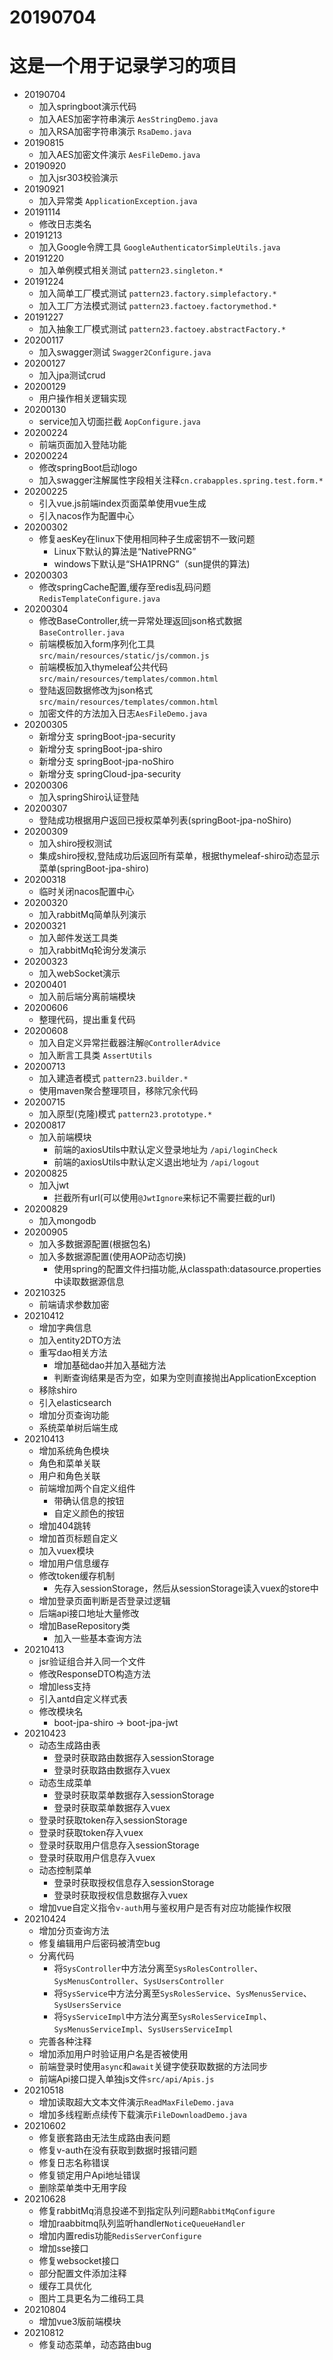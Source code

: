 # 20190704

# 这是一个用于记录学习的项目

* 20190704
    * 加入springboot演示代码
    * 加入AES加密字符串演示 `AesStringDemo.java`
    * 加入RSA加密字符串演示 `RsaDemo.java`
* 20190815
    * 加入AES加密文件演示 `AesFileDemo.java`
* 20190920
    * 加入jsr303校验演示
* 20190921
    * 加入异常类 `ApplicationException.java`
* 20191114
    * 修改日志类名
* 20191213
    * 加入Google令牌工具 `GoogleAuthenticatorSimpleUtils.java`
* 20191220
    * 加入单例模式相关测试 `pattern23.singleton.*`
* 20191224
    * 加入简单工厂模式测试 `pattern23.factory.simplefactory.*`
    * 加入工厂方法模式测试 `pattern23.factoey.factorymethod.*`
* 20191227
    * 加入抽象工厂模式测试 `pattern23.factoey.abstractFactory.*`
* 20200117
    * 加入swagger测试 `Swagger2Configure.java`
* 20200127
    * 加入jpa测试crud
* 20200129
    * 用户操作相关逻辑实现
* 20200130
    * service加入切面拦截 `AopConfigure.java`
* 20200224
    * 前端页面加入登陆功能
* 20200224
    * 修改springBoot启动logo
    * 加入swagger注解属性字段相关注释`cn.crabapples.spring.test.form.*`
* 20200225
    * 引入vue.js前端index页面菜单使用vue生成
    * 引入nacos作为配置中心
* 20200302
    * 修复aesKey在linux下使用相同种子生成密钥不一致问题
        * Linux下默认的算法是“NativePRNG”
        * windows下默认是“SHA1PRNG”（sun提供的算法)
* 20200303
    * 修改springCache配置,缓存至redis乱码问题`RedisTemplateConfigure.java`
* 20200304
    * 修改BaseController,统一异常处理返回json格式数据`BaseController.java`
    * 前端模板加入form序列化工具`src/main/resources/static/js/common.js`
    * 前端模板加入thymeleaf公共代码`src/main/resources/templates/common.html`
    * 登陆返回数据修改为json格式`src/main/resources/templates/common.html`
    * 加密文件的方法加入日志`AesFileDemo.java`
* 20200305
    * 新增分支 springBoot-jpa-security
    * 新增分支 springBoot-jpa-shiro
    * 新增分支 springBoot-jpa-noShiro
    * 新增分支 springCloud-jpa-security
* 20200306
    * 加入springShiro认证登陆
* 20200307
    * 登陆成功根据用户返回已授权菜单列表(springBoot-jpa-noShiro)
* 20200309
    * 加入shiro授权测试
    * 集成shiro授权,登陆成功后返回所有菜单，根据thymeleaf-shiro动态显示菜单(springBoot-jpa-shiro)
* 20200318
    * 临时关闭nacos配置中心
* 20200320
    * 加入rabbitMq简单队列演示
* 20200321
    * 加入邮件发送工具类
    * 加入rabbitMq轮询分发演示
* 20200323
    * 加入webSocket演示
* 20200401
    * 加入前后端分离前端模块
* 20200606
    * 整理代码，提出重复代码
* 20200608
    * 加入自定义异常拦截器注解`@ControllerAdvice`
    * 加入断言工具类 `AssertUtils`
* 20200713
    * 加入建造者模式 `pattern23.builder.*`
    * 使用maven聚合整理项目，移除冗余代码
* 20200715
    * 加入原型(克隆)模式 `pattern23.prototype.*`
* 20200817
    * 加入前端模块
        * 前端的axiosUtils中默认定义登录地址为 `/api/loginCheck`
        * 前端的axiosUtils中默认定义退出地址为 `/api/logout`
* 20200825
    * 加入jwt
        * 拦截所有url(可以使用`@JwtIgnore`来标记不需要拦截的url)
* 20200829
    * 加入mongodb
* 20200905
    * 加入多数据源配置(根据包名)
    * 加入多数据源配置(使用AOP动态切换)
        * 使用spring的配置文件扫描功能,从classpath:datasource.properties中读取数据源信息
* 20210325
    * 前端请求参数加密
* 20210412
    * 增加字典信息
    * 加入entity2DTO方法
    * 重写dao相关方法
        * 增加基础dao并加入基础方法
        * 判断查询结果是否为空，如果为空则直接抛出ApplicationException
    * 移除shiro
    * 引入elasticsearch
    * 增加分页查询功能
    * 系统菜单树后端生成
* 20210413
    * 增加系统角色模块
    * 角色和菜单关联
    * 用户和角色关联
    * 前端增加两个自定义组件
        * 带确认信息的按钮
        * 自定义颜色的按钮
    * 增加404跳转
    * 增加首页标题自定义
    * 加入vuex模块
    * 增加用户信息缓存
    * 修改token缓存机制
        * 先存入sessionStorage，然后从sessionStorage读入vuex的store中
    * 增加登录页面判断是否登录过逻辑
    * 后端api接口地址大量修改
    * 增加BaseRepository类
        * 加入一些基本查询方法
* 20210413
    * jsr验证组合并入同一个文件
    * 修改ResponseDTO构造方法
    * 增加less支持
    * 引入antd自定义样式表
    * 修改模块名
        * boot-jpa-shiro -> boot-jpa-jwt
* 20210423
    * 动态生成路由表
        * 登录时获取路由数据存入sessionStorage
        * 登录时获取路由数据存入vuex
    * 动态生成菜单
        * 登录时获取菜单数据存入sessionStorage
        * 登录时获取菜单数据存入vuex
    * 登录时获取token存入sessionStorage
    * 登录时获取token存入vuex
    * 登录时获取用户信息存入sessionStorage
    * 登录时获取用户信息存入vuex
    * 动态控制菜单
        * 登录时获取授权信息存入sessionStorage
        * 登录时获取授权信息数据存入vuex
    * 增加vue自定义指令`v-auth`用与鉴权用户是否有对应功能操作权限
* 20210424
    * 增加分页查询方法
    * 修复编辑用户后密码被清空bug
    * 分离代码
        * 将`SysController`中方法分离至`SysRolesController`、`SysMenusController`、`SysUsersController`
        * 将`SysService`中方法分离至`SysRolesService`、`SysMenusService`、`SysUsersService`
        * 将`SysServiceImpl`中方法分离至`SysRolesServiceImpl`、`SysMenusServiceImpl`、`SysUsersServiceImpl`
    * 完善各种注释
    * 增加添加用户时验证用户名是否被使用
    * 前端登录时使用`async`和`await`关键字使获取数据的方法同步
    * 前端Api接口提入单独js文件`src/api/Apis.js`
* 20210518
    * 增加读取超大文本文件演示`ReadMaxFileDemo.java`
    * 增加多线程断点续传下载演示`FileDownloadDemo.java`
* 20210602
    * 修复嵌套路由无法生成路由表问题
    * 修复v-auth在没有获取到数据时报错问题
    * 修复日志名称错误
    * 修复锁定用户Api地址错误
    * 删除菜单类中无用字段
* 20210628
    * 修复rabbitMq消息投递不到指定队列问题`RabbitMqConfigure`
    * 增加raabbitmq队列监听handler`NoticeQueueHandler`
    * 增加内置redis功能`RedisServerConfigure`
    * 增加sse接口
    * 修复websocket接口
    * 部分配置文件添加注释
    * 缓存工具优化
    * 图片工具更名为二维码工具
* 20210804
  * 增加vue3版前端模块
* 20210812
  * 修复动态菜单，动态路由bug
